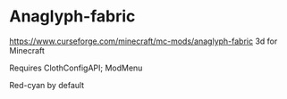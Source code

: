 # Anaglyph-fabric
https://www.curseforge.com/minecraft/mc-mods/anaglyph-fabric
3d for Minecraft

Requires ClothConfigAPI; ModMenu

Red-cyan by default
